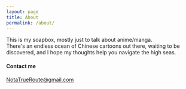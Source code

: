 ```yaml
---
layout: page
title: About
permalink: /about/
---
```

This is my soapbox, mostly just to talk about anime/manga.  
There's an endless ocean of Chinese cartoons out there, waiting to be discovered, and I hope my thoughts help you navigate the high seas.

#### Contact me

[NotaTrueRoute@gmail.com](mailto:notatrueroute@gmail.com)